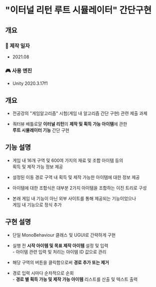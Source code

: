 # "이터널 리턴 루트 시뮬레이터" 간단구현

## 개요

### 📅 제작 일자
- 2021.08

### 🎮 사용 엔진
- Unity 2020.3.17f1

## 개요
- 전공강의 "게임알고리즘" 시험(게임 내 알고리즘 간단 구현) 관련 제출 과제

- 쿼터뷰 배틀로얄 **이터널 리턴**의 **제작 및 획득 가능 아이템**에 관한  
 **루트 시뮬레이터 기능** 간단 구현

## 기능 설명
- 게임 내 16개 구역 및 600여 가지의 재료 및 조합 아이템 등의  
획득 및 제작 가능 정보 제공

- 설정된 이동 경로 구역 내 획득 및 제작 가능한 아이템에 대한 정보 제공

- 아이템에 대한 조합식은 대부분 2가지 아이템을 조합하는 이진 트리로 구성

- 본래 게임 내 기능이 아닌 외부 사이트를 통해 제공되는 기능이었으나  
게임 내 기능으로 정식 추가

## 구현 설명
- 단일 MonoBehaviour 클래스 및 UGUI로 간략하게 구현

- 실행 전 **시작 아이템 및 목표 제작 아이템** 설정 및 입력  
        - 아이템 관련 입력 및 처리는 아이템 ID 값으로 관리  

- 해당 구역의 버튼을 클릭함으로써 **경로 추가 또는 제거**

- 경로 입력 시마다 순차적으로 순회  
        - **경로 별 획득 가능 및 제작 가능 아이템** 리스트를 산출 및 텍스트 출력
